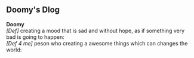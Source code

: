 ## Doomy's Dlog

**Doomy**  
_[Def]_ creating a mood that is sad and without hope, as if something very bad is going to happen:  
_[Def 4 me]_ peson who creating a awesome things which can changes the world:  

